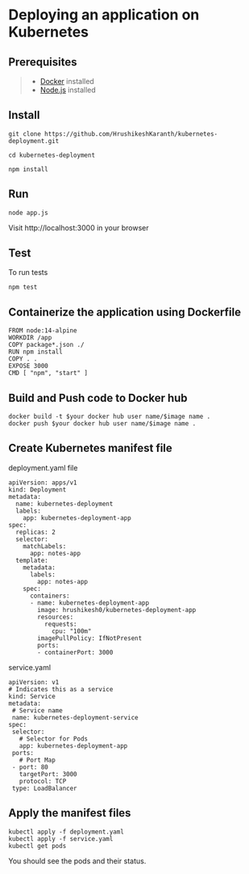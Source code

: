 # Deploying an application on Kubernetes

## Prerequisites
> - [Docker](https://www.docker.com/products/docker-desktop/) installed 
> - [Node.js](https://nodejs.org/en/download/) installed 

## Install
```
git clone https://github.com/HrushikeshKaranth/kubernetes-deployment.git
```
```
cd kubernetes-deployment
```
```
npm install
```

## Run
```
node app.js
```
Visit http://localhost:3000 in your browser

## Test
To run tests
```
npm test
```

## Containerize the application using Dockerfile
```
FROM node:14-alpine
WORKDIR /app
COPY package*.json ./
RUN npm install
COPY . .
EXPOSE 3000
CMD [ "npm", "start" ]
```

## Build and Push code to Docker hub
```
docker build -t $your docker hub user name/$image name .
docker push $your docker hub user name/$image name .
```

## Create Kubernetes manifest file
deployment.yaml file
```
apiVersion: apps/v1
kind: Deployment
metadata:
  name: kubernetes-deployment
  labels:
    app: kubernetes-deployment-app
spec:
  replicas: 2
  selector:
    matchLabels:
      app: notes-app
  template:
    metadata:
      labels:
        app: notes-app
    spec:
      containers:
      - name: kubernetes-deployment-app
        image: hrushikesh0/kubernetes-deployment-app
        resources:
          requests:
            cpu: "100m"
        imagePullPolicy: IfNotPresent
        ports:
        - containerPort: 3000
```
service.yaml
```
apiVersion: v1
# Indicates this as a service
kind: Service
metadata:
 # Service name
 name: kubernetes-deployment-service
spec:
 selector:
   # Selector for Pods
   app: kubernetes-deployment-app
 ports:
   # Port Map
 - port: 80
   targetPort: 3000
   protocol: TCP
 type: LoadBalancer
```

## Apply the manifest files
```
kubectl apply -f deployment.yaml
kubectl apply -f service.yaml
kubectl get pods
```
You should see the pods and their status.

